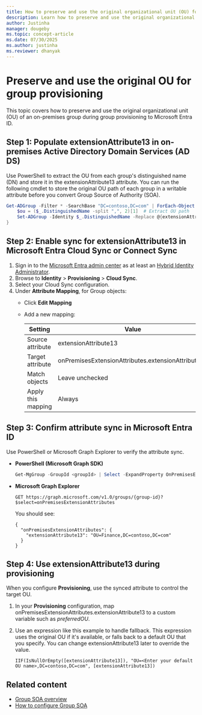 ```yaml
---
title: How to preserve and use the original organizational unit (OU) for group provisioning in Microsoft Entra ID
description: Learn how to preserve and use the original organizational unit (OU) for group provisioning in Microsoft Entra ID.
author: Justinha
manager: dougeby
ms.topic: concept-article
ms.date: 07/30/2025
ms.author: justinha
ms.reviewer: dhanyak
---
```



# Preserve and use the original OU for group provisioning 

This topic covers how to preserve and use the original organizational unit (OU) of an on-premises group during group provisioning to Microsoft Entra ID. 

## Step 1: Populate extensionAttribute13 in on-premises Active Directory Domain Services (AD DS) 

Use PowerShell to extract the OU from each group's distinguished name (DN) and store it in the extensionAttribute13 attribute. You can run the following cmdlet to store the original OU path of each group in a writable attribute before you convert Group Source of Authority (SOA). 

```powershell
Get-ADGroup -Filter * -SearchBase "DC=contoso,DC=com" | ForEach-Object { 
    $ou = ($_.DistinguishedName -split ",", 2)[1]  # Extract OU path 
    Set-ADGroup -Identity $_.DistinguishedName -Replace @{extensionAttribute13 = $ou} 
} 
```

## Step 2: Enable sync for extensionAttribute13 in Microsoft Entra Cloud Sync or Connect Sync 

1. Sign in to the [Microsoft Entra admin center](https://entra.microsoft.com) as at least an [Hybrid Identity Administrator](~/identity/role-based-access-control/permissions-reference.md#hybrid-identity-administrator).
1. Browse to **Identity** > **Provisioning** > **Cloud Sync**. 
2. Select your Cloud Sync configuration. 
3. Under **Attribute Mapping**, for Group objects: 
   - Click **Edit Mapping** 
   - Add a new mapping: 

     | Setting | Value |
     |---------|-------|
     | Source attribute | extensionAttribute13 |
     | Target attribute | onPremisesExtensionAttributes.extensionAttribute13|
     | Match objects | Leave unchecked |
     | Apply this mapping | Always |

## Step 3: Confirm attribute sync in Microsoft Entra ID 

Use PowerShell or Microsoft Graph Explorer to verify the attribute sync.
 

- **PowerShell (Microsoft Graph SDK)**

  ```powershell
  Get-MgGroup -GroupId <groupId> | Select -ExpandProperty OnPremisesExtensionAttributes 
  ```

- **Microsoft Graph Explorer**

  ```https
  GET https://graph.microsoft.com/v1.0/groups/{group-id}?$select=onPremisesExtensionAttributes 
  ```

  You should see: 

  ```
  { 
    "onPremisesExtensionAttributes": { 
      "extensionAttribute13": "OU=Finance,DC=contoso,DC=com" 
    } 
  } 
  ```

## Step 4: Use extensionAttribute13 during provisioning 

When you configure **Provisioning**, use the synced attribute to control the target OU. 
 
1. In your **Provisioning** configuration, map onPremisesExtensionAttributes.extensionAttribute13 to a custom variable such as *preferredOU*. 
2. Use an expression like this example to handle fallback. This expression uses the original OU if it's available, or falls back to a default OU that you specify. You can change extensionAttribute13 later to override the value. 

   ```
   IIF(IsNullOrEmpty([extensionAttribute13]), "OU=<Enter your default OU name>,DC=contoso,DC=com", [extensionAttribute13]) 
   ```

 ## Related content

 - [Group SOA overview](../concept-source-of-authority-overview.md)
 - [How to configure Group SOA](../how-to-group-source-of-authority-configure.md)